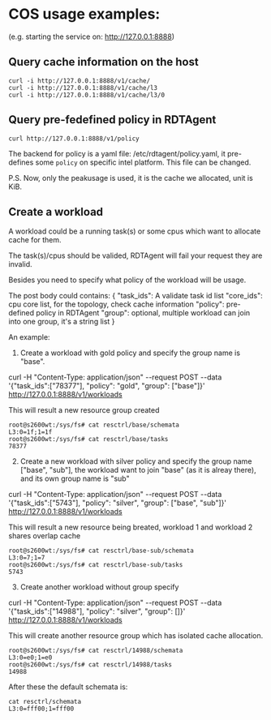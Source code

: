 # COS usage examples:

(e.g. starting the service on: http://127.0.0.1:8888)

## Query cache information on the host

    curl -i http://127.0.0.1:8888/v1/cache/
    curl -i http://127.0.0.1:8888/v1/cache/l3
    curl -i http://127.0.0.1:8888/v1/cache/l3/0

## Query pre-fedefined policy in RDTAgent

    curl http://127.0.0.1:8888/v1/policy

The backend for policy is a yaml file: /etc/rdtagent/policy.yaml, it pre-defines
some `policy` on specific intel platform. This file can be changed.

P.S. Now, only the peakusage is used, it is the cache we allocated, unit is KiB.

## Create a workload

A workload could be a running task(s) or some cpus which want to allocate
cache for them.

The task(s)/cpus should be valided, RDTAgent will fail your request they
are invalid.

Besides you need to specify what policy of the workload will be usage.

The post body could contains:
{
    "task_ids": A validate task id list
    "core_ids": cpu core list, for the topology, check cache information
    "policy": pre-defined policy in RDTAgent
    "group": optional, multiple workload can join into one group, it's a string list
}

An example:

1) Create a workload with gold policy and specify the group name is "base".

curl -H "Content-Type: application/json" --request POST --data '{"task_ids":["78377"], "policy": "gold", "group": ["base"]}' http://127.0.0.1:8888/v1/workloads

This will result a new resource group created

    root@s2600wt:/sys/fs# cat resctrl/base/schemata
    L3:0=1f;1=1f
    root@s2600wt:/sys/fs# cat resctrl/base/tasks
    78377

2) Create a new workload with silver policy and specify the group name
   ["base", "sub"], the workload want to join "base" (as it is alreay there),
   and its own group name is "sub"

curl -H "Content-Type: application/json" --request POST --data '{"task_ids":["5743"], "policy": "silver", "group": ["base", "sub"]}' http://127.0.0.1:8888/v1/workloads

This will result a new resource being breated, workload 1 and workload 2 shares overlap cache

    root@s2600wt:/sys/fs# cat resctrl/base-sub/schemata
    L3:0=7;1=7
    root@s2600wt:/sys/fs# cat resctrl/base-sub/tasks
    5743

3) Create another workload without group specify

curl -H "Content-Type: application/json" --request POST --data '{"task_ids":["14988"], "policy": "silver", "group": []}' http://127.0.0.1:8888/v1/workloads

This will create another resource group which has isolated cache allocation.

    root@s2600wt:/sys/fs# cat resctrl/14988/schemata
    L3:0=e0;1=e0
    root@s2600wt:/sys/fs# cat resctrl/14988/tasks
    14988

After these the default schemata is:

    cat resctrl/schemata
    L3:0=fff00;1=fff00
